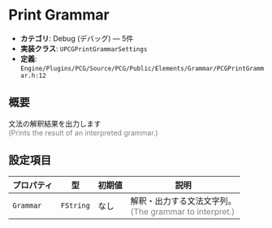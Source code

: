 # Print Grammar

- **カテゴリ**: Debug (デバッグ) — 5件
- **実装クラス**: `UPCGPrintGrammarSettings`
- **定義**: `Engine/Plugins/PCG/Source/PCG/Public/Elements/Grammar/PCGPrintGrammar.h:12`

## 概要

文法の解釈結果を出力します<br><span style='color:gray'>(Prints the result of an interpreted grammar.)</span>

## 設定項目


| プロパティ | 型 | 初期値 | 説明 |
| --- | --- | --- | --- |
| `Grammar` | `FString` | なし | 解釈・出力する文法文字列。<br><span style='color:gray'>(The grammar to interpret.)</span> |
